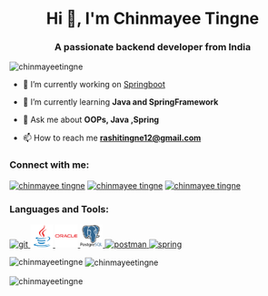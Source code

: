 <h1 align="center">Hi 👋, I'm Chinmayee Tingne</h1>
<h3 align="center">A passionate backend developer from India</h3>

<p align="left"> <img src="https://komarev.com/ghpvc/?username=chinmayeetingne&label=Profile%20views&color=0e75b6&style=flat" alt="chinmayeetingne" /> </p>

- 🔭 I’m currently working on [Springboot](https://github.com/Chinmayeetingne/bootcoding-spring)

- 🌱 I’m currently learning **Java and SpringFramework**

- 💬 Ask me about **OOPs, Java ,Spring**

- 📫 How to reach me **rashitingne12@gmail.com**

<h3 align="left">Connect with me:</h3>
<p align="left">
<a href="https://linkedin.com/in/chinmayee tingne" target="blank"><img align="center" src="https://raw.githubusercontent.com/rahuldkjain/github-profile-readme-generator/master/src/images/icons/Social/linked-in-alt.svg" alt="chinmayee tingne" height="30" width="40" /></a>
<a href="https://www.hackerrank.com/chinmayee tingne" target="blank"><img align="center" src="https://raw.githubusercontent.com/rahuldkjain/github-profile-readme-generator/master/src/images/icons/Social/hackerrank.svg" alt="chinmayee tingne" height="30" width="40" /></a>
<a href="https://www.leetcode.com/chinmayee tingne" target="blank"><img align="center" src="https://raw.githubusercontent.com/rahuldkjain/github-profile-readme-generator/master/src/images/icons/Social/leet-code.svg" alt="chinmayee tingne" height="30" width="40" /></a>
</p>

<h3 align="left">Languages and Tools:</h3>
<p align="left"> <a href="https://git-scm.com/" target="_blank" rel="noreferrer"> <img src="https://www.vectorlogo.zone/logos/git-scm/git-scm-icon.svg" alt="git" width="40" height="40"/> </a> <a href="https://www.java.com" target="_blank" rel="noreferrer"> <img src="https://raw.githubusercontent.com/devicons/devicon/master/icons/java/java-original.svg" alt="java" width="40" height="40"/> </a> <a href="https://www.oracle.com/" target="_blank" rel="noreferrer"> <img src="https://raw.githubusercontent.com/devicons/devicon/master/icons/oracle/oracle-original.svg" alt="oracle" width="40" height="40"/> </a> <a href="https://www.postgresql.org" target="_blank" rel="noreferrer"> <img src="https://raw.githubusercontent.com/devicons/devicon/master/icons/postgresql/postgresql-original-wordmark.svg" alt="postgresql" width="40" height="40"/> </a> <a href="https://postman.com" target="_blank" rel="noreferrer"> <img src="https://www.vectorlogo.zone/logos/getpostman/getpostman-icon.svg" alt="postman" width="40" height="40"/> </a> <a href="https://spring.io/" target="_blank" rel="noreferrer"> <img src="https://www.vectorlogo.zone/logos/springio/springio-icon.svg" alt="spring" width="40" height="40"/> </a> </p>

<p><img align="left" src="https://github-readme-stats.vercel.app/api/top-langs?username=chinmayeetingne&show_icons=true&locale=en&layout=compact" alt="chinmayeetingne" /></p>

<p>&nbsp;<img align="center" src="https://github-readme-stats.vercel.app/api?username=chinmayeetingne&show_icons=true&locale=en" alt="chinmayeetingne" /></p>

<p><img align="center" src="https://github-readme-streak-stats.herokuapp.com/?user=chinmayeetingne&" alt="chinmayeetingne" /></p>

